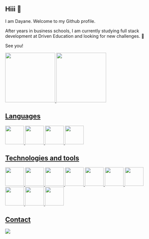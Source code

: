 ## Hiii 👋

I am Dayane. Welcome to my Github profile.

After years in business schools, I am currently studying full stack development at Driven Education and looking for new challenges. 🌱 

See you!

<div>
<a href="https://github.com/acdayane">
<img height="160em" src="https://github-readme-stats.vercel.app/api/top-langs/?username=acdayane&layout=compact&langs_count=7&theme=dracula"/>
<img height="160em" src="https://github-readme-stats.vercel.app/api?username=acdayane&show_icons=true&theme=dracula&include_all_commits=true&count_private=true"/>
</div>

<h2>Languages</h2>
<div display="flex">
<img src="https://cdn.jsdelivr.net/gh/devicons/devicon/icons/html5/html5-original-wordmark.svg" height="60" width="auto"/>
<img src="https://cdn.jsdelivr.net/gh/devicons/devicon/icons/css3/css3-original-wordmark.svg" height="60" width="auto"/>
<img src="https://cdn.jsdelivr.net/gh/devicons/devicon/icons/javascript/javascript-plain.svg" height="60" width="auto"/>   
<img src="https://cdn.jsdelivr.net/gh/devicons/devicon/icons/typescript/typescript-original.svg" height="60" width="auto"/>
</div>

<h2>Technologies and tools</h2>
<div display="flex">
<img src="https://cdn.jsdelivr.net/gh/devicons/devicon/icons/react/react-original-wordmark.svg" height="60" width="auto"/>          
<img src="https://cdn.jsdelivr.net/gh/devicons/devicon/icons/npm/npm-original-wordmark.svg" height="60" width="auto"/>
<img src="https://cdn.jsdelivr.net/gh/devicons/devicon/icons/express/express-original-wordmark.svg" height="60" width="auto"/>          
<img src="https://cdn.jsdelivr.net/gh/devicons/devicon/icons/mongodb/mongodb-original-wordmark.svg" height="60" width="auto"/>
<img src="https://cdn.jsdelivr.net/gh/devicons/devicon/icons/nodejs/nodejs-original-wordmark.svg" height="60" width="auto"/>
<img src="https://cdn.jsdelivr.net/gh/devicons/devicon/icons/postgresql/postgresql-original-wordmark.svg" height="60" width="auto"/>
<img src="https://devicons.railway.app/i/prisma-dark.svg" height="60" width="auto" />
<img src="https://cdn.jsdelivr.net/gh/devicons/devicon/icons/jest/jest-plain.svg" height="60" width="auto"/>
<img src="https://devicons.railway.app/i/nextjs-dark.svg" height="60" width="auto"/>
<img src="https://devicons.railway.app/i/nestjs.svg" height="60" width="auto"/>
</div> 

<h2>Contact</h2>
<a href="https://www.linkedin.com/in/acdayane/" target="_blank"><img src="https://img.shields.io/badge/-LinkedIn-%230077B5?style=for-the-badge&logo=linkedin&logoColor=white" target="_blank"></a> 
          
          
<!--
**acdayane/acdayane** is a ✨ _special_ ✨ repository because its `README.md` (this file) appears on your GitHub profile.

Here are some ideas to get you started:

- 🔭 I’m currently working on ...
- 🌱 I’m currently learning ...
- 👯 I’m looking to collaborate on ...
- 🤔 I’m looking for help with ...
- 💬 Ask me about ...
- 📫 How to reach me: ...
- 😄 Pronouns: ...
- ⚡ Fun fact: ...
-->
